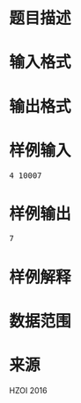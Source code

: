 

# 题目描述



# 输入格式



# 输出格式



# 样例输入


<pre>4 10007</pre>

# 样例输出


<pre>7</pre>

# 样例解释



# 数据范围



# 来源


<p>
HZOI 2016
</p>
